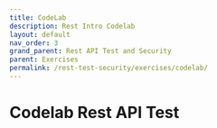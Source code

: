 ```yaml
---
title: CodeLab
description: Rest Intro Codelab
layout: default
nav_order: 3
grand_parent: Rest API Test and Security
parent: Exercises
permalink: /rest-test-security/exercises/codelab/
---
```


# Codelab Rest API Test

